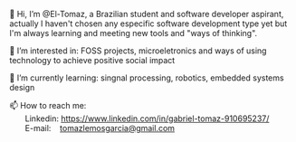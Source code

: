   👋 Hi, I’m @El-Tomaz, a Brazilian student and software developer aspirant, actually I haven't chosen any especific software development type yet but I'm
  always learning and meeting new tools and "ways of thinking". 
  <br>
  
  🐙  I’m interested in: FOSS projects, microeletronics and ways of using technology to achieve positive social impact <br>
  
  🌱  I’m currently learning: singnal processing, robotics, embedded systems design<br>
  
  📫  How to reach me: <br>
  &nbsp; &nbsp; &nbsp; &nbsp;Linkedin: https://www.linkedin.com/in/gabriel-tomaz-910695237/ <br>
  &nbsp; &nbsp; &nbsp; &nbsp;E-mail: &nbsp; &nbsp;tomazlemosgarcia@gmail.com

<!---
El-Tomaz/El-Tomaz is a ✨ special ✨ repository because its `README.md` (this file) appears on your GitHub profile.
You can click the Preview link to take a look at your changes.
--->
